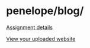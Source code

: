 # penelope/blog/

[Assignment details](/homework/blog)

[View your uploaded website](https://mpaulweeks.github.io/cfc2018/students/penelope/blog/)
